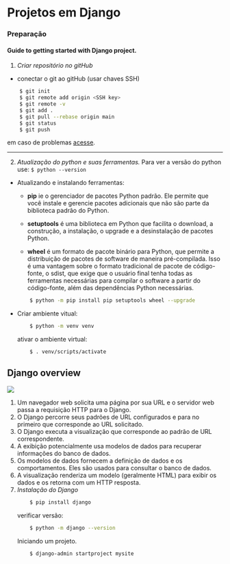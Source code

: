 
# Projetos em  Django
### Preparação
#### Guide to getting started with Django project.
1. *Criar repositório no gitHub*
 - conectar o git ao gitHub (usar chaves SSH)
```bash
    $ git init
    $ git remote add origin <SSH key>
    $ git remote -v
    $ git add .
    $ git pull --rebase origin main
    $ git status
    $ git push
```
em caso de problemas [acesse](https://github.com/settings/keys).
***

2. *Atualização do python e suas ferramentas.*
   Para ver a versão do python use: ```$ python --version ```
- Atualizando e instalando ferramentas:
   - **pip**  ie o gerenciador de pacotes Python padrão. Ele permite que você instale e gerencie pacotes adicionais que não são parte da biblioteca padrão do Python.
   
   - **setuptools** é uma biblioteca em Python que facilita o download, a construção, a instalação, o upgrade e a desinstalação de pacotes Python.

    - **wheel** é um formato de pacote binário para Python, que permite a distribuição de pacotes de software de maneira pré-compilada. Isso é uma vantagem sobre o formato tradicional de pacote de código-fonte, o sdist, que exige que o usuário final tenha todas as ferramentas necessárias para compilar o software a partir do código-fonte, além das dependências Python necessárias.

    ```bash
        $ python -m pip install pip setuptools wheel --upgrade
    ```
- Criar ambiente vitual:
    ```bash
        $ python -m venv venv
    ```
   ativar o ambiente virtual:
    ```bash
        $ . venv/scripts/activate
    ```

## Django overview

<img src=https://pt-static.z-dn.net/files/d72/7207e1c558cab223c1277de1b956acf7.png>

  1. Um navegador web solicita uma página por sua URL e o servidor web passa a requisição HTTP para o Django.
  2. O Django percorre seus padrões de URL configurados e para no primeiro que corresponde ao
  URL solicitado.
  1. O Django executa a visualização que corresponde ao padrão de URL correspondente.
  2. A exibição potencialmente usa modelos de dados para recuperar informações do banco de dados.
  3. Os modelos de dados fornecem a definição de dados e os comportamentos. Eles são usados para consultar o banco de dados.
  4. A visualização renderiza um modelo (geralmente HTML) para exibir os dados e os retorna com um HTTP
  resposta.
1. *Instalação do Django*
    ```bash
        $ pip install django
    ```
    verificar versão:
    ```bash
        $ python -m django --version
    ```
    Iniciando um projeto. 
    ```bash
        $ django-admin startproject mysite
    ```
